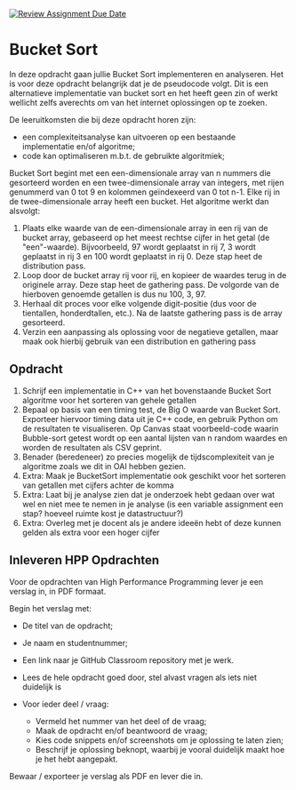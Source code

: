 [![Review Assignment Due Date](https://classroom.github.com/assets/deadline-readme-button-22041afd0340ce965d47ae6ef1cefeee28c7c493a6346c4f15d667ab976d596c.svg)](https://classroom.github.com/a/XyNCPEUm)
# Bucket Sort

In deze opdracht gaan jullie Bucket Sort implementeren en analyseren. Het is voor deze opdracht belangrijk dat je de pseudocode volgt. Dit is een alternatieve implementatie van bucket sort en het heeft geen zin of werkt wellicht zelfs averechts om van het internet oplossingen op te zoeken.

De leeruitkomsten die bij deze opdracht horen zijn:
- een complexiteitsanalyse kan uitvoeren op een bestaande implementatie en/of algoritme;
- code kan optimaliseren m.b.t. de gebruikte algoritmiek;

Bucket Sort begint met een een-dimensionale array van n nummers die gesorteerd worden en een twee-dimensionale array van integers, met rijen genummerd van 0 tot 9 en kolommen geïndexeerd van 0 tot n-1. Elke rij in de twee-dimensionale array heeft een bucket.  Het algoritme werkt dan alsvolgt:

1. Plaats elke waarde van de een-dimensionale array in een rij van de bucket array, gebaseerd op het meest rechtse cijfer in het getal (de "een"-waarde). Bijvoorbeeld, 97 wordt geplaatst in rij 7, 3 wordt geplaatst in rij 3 en 100 wordt geplaatst in rij 0. Deze stap heet de distribution pass.
2. Loop door de bucket array rij voor rij, en kopieer de waardes terug in de originele array. Deze stap heet de gathering pass. De volgorde van de hierboven genoemde getallen is dus nu 100, 3, 97.
3. Herhaal dit proces voor elke volgende digit-positie (dus voor de tientallen, honderdtallen, etc.). Na de laatste gathering pass is de array gesorteerd.
4. Verzin een aanpassing als oplossing voor de negatieve getallen, maar maak ook hierbij gebruik van een distribution en gathering pass

## Opdracht

1. Schrijf een implementatie in C++ van het bovenstaande Bucket Sort algoritme voor het sorteren van gehele getallen
2. Bepaal op basis van een timing test, de Big O waarde van Bucket Sort. Exporteer hiervoor timing data uit je C++ code, en gebruik Python om de resultaten te visualiseren.
   Op Canvas staat voorbeeld-code waarin Bubble-sort getest wordt op een aantal lijsten van n random waardes en worden de resultaten als CSV geprint.
3. Benader (beredeneer) zo precies mogelijk de tijdscomplexiteit van je algoritme zoals we dit in OAI hebben gezien.
4. Extra: Maak je BucketSort implementatie ook geschikt voor het sorteren van getallen met cijfers achter de komma
5. Extra: Laat bij je analyse zien dat je onderzoek hebt gedaan over wat wel en niet mee te nemen in je analyse (is een variable assignment een stap? hoeveel ruimte kost je datastructuur?)
6. Extra: Overleg met je docent als je andere ideeën hebt of deze kunnen gelden als extra voor een hoger cijfer

## Inleveren HPP Opdrachten
Voor de opdrachten van High Performance Programming lever je een verslag in, in PDF formaat.

Begin het verslag met:

- De titel van de opdracht;
- Je naam en studentnummer;
- Een link naar je GitHub Classroom repository met je werk.

- Lees de hele opdracht goed door, stel alvast vragen als iets niet duidelijk is
- Voor ieder deel / vraag:
  -  Vermeld het nummer van het deel of de vraag;
  -  Maak de opdracht en/of beantwoord de vraag;
  -  Kies code snippets en/of screenshots om je oplossing te laten zien;
  -  Beschrijf je oplossing beknopt, waarbij je vooral duidelijk maakt hoe je het hebt aangepakt.

Bewaar / exporteer je verslag als PDF en lever die in.
